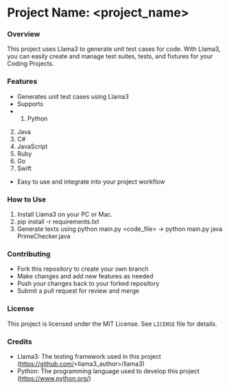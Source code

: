 # Project Name: <project_name>

### Overview

This project uses Llama3 to generate unit test cases for code. With Llama3, you can easily create and manage test suites, tests, and fixtures for your Coding Projects.

### Features

* Generates unit test cases using Llama3
* Supports 
* 1. Python
2. Java
3. C#
4. JavaScript
5. Ruby
6. Go
7. Swift

* Easy to use and integrate into your project workflow

### How to Use

1. Install Llama3 on your PC or Mac.
2. pip install -r requirements.txt
3. Generate texts using python main.py <language> <code_file> -> python main.py java PrimeChecker.java


### Contributing

* Fork this repository to create your own branch
* Make changes and add new features as needed
* Push your changes back to your forked repository
* Submit a pull request for review and merge

### License

This project is licensed under the MIT License. See `LICENSE` file for details.

### Credits

* Llama3: The testing framework used in this project (https://github.com/<llama3_author>/llama3)
* Python: The programming language used to develop this project (https://www.python.org/)
